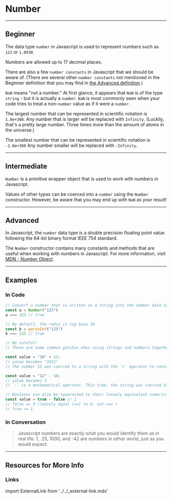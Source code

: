 # Number

---
## Beginner

The data type `number` in Javascript is used to represent numbers such as `123` or `1.0930`.

Numbers are allowed up to 17 decimal places.

There are also a few `number constants` in Javascript that we should be aware of. (There are several other `number constants` not mentioned in the Beginner definition that you may find in <a href="/docs/javascript/data-types/boolean#in-code">the Advanced definition</a>.)

`NaN` means "not a number." At first glance, it appears that `NaN` is of the type `string` - but it is actually a `number`. `NaN` is most commonly seen when your code tries to treat a non-`number` value as if it were a `number`.

The largest number that can be represented in scientific notation is `1.8e+308`. Any number that is larger will be replaced with `Infinity`. (Luckily, that's a pretty large number. Three times more than the amount of atoms in the universe.)

The smallest number that can be represented in scientific notation is `-1.8e+308` Any number smaller will be replaced with `-Infinity`.

---

## Intermediate

`Number` is a primitive wrapper object that is used to work with numbers in Javascript.

Values of other types can be coerced into a `number` using the `Number` constructor. However, be aware that you may end up with `NaN` as your result!

---

## Advanced

In Javascript, the `number` data type is a double precision floating point value following the 64-bit binary format IEEE 754 standard.

The `Number` constructor contains many constants and methods that are useful when working with numbers in Javascript. For more information, visit <a href="https://developer.mozilla.org/en-US/docs/Web/JavaScript/Reference/Global_Objects/Number" target="_blank" rel="noopener noreferrer">MDN - Number Object</a>.

---
## Examples

### In Code

```js
// Convert a number that is written as a string into the number data type
const a = Number("123")
a === 123 // true

// By default, the radix is log base 10
const b = parseInt("123")
b === 123 // true
```

```js
// Be careful!
// These are some common gotchas when using strings and numbers together.

const value = "10" + 12;
// value becomes "1012"
// The number 12 was coerced to a string with the `+` operator to concatenate the string!

const value = "12" - 10;
// value becomes 2
// `-` is a mathematical operator. This time, the string was coerced to a number!
```
```js
// Booleans can also be typecasted to their loosely equivalent numerical sister!
const value = true - false // 1
// false == 0 (loosely equal (==) to 0, not === )
// true == 1
```
### In Conversation

> Javascript numbers are exactly what you would identify them as in real life. 1, .25, 1000, and -42 are numbers in either world, just as you would expect.

---

## Resources for More Info

### Links

import ExternalLink from '../../_external-link.mdx'

<ExternalLink
  href="https://developer.mozilla.org/en-US/docs/Web/JavaScript/Reference/Global_Objects/Number"
  label="MDN - Number Object"
/>

<ExternalLink
  href="https://blog.soulserv.net/javascript-nan-demystified/"
  label="NaN Demystified"
/>